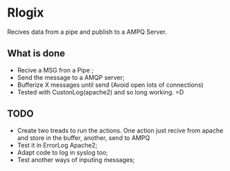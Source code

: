 # Rlogix #

Recives data from a pipe and publish to a AMPQ Server.

## What is done ##
 * Recive a MSG fron a Pipe ;
 * Send the message to a AMQP server;
 * Bufferize X messages until send (Avoid open lots of connections)
 * Tested with CustonLog(apache2) and so long working. =D

## TODO ##
 * Create two treads to run the actions. One action just recive from apache and store in the buffer, another, send to AMPQ
 * Test it in ErrorLog Apache2;
 * Adapt code to log in syslog too;
 * Test another ways of inputing messages;

